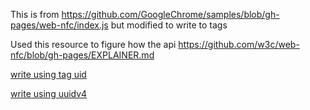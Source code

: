 This is from https://github.com/GoogleChrome/samples/blob/gh-pages/web-nfc/index.js but modified to write to tags

Used this resource to figure how the api https://github.com/w3c/web-nfc/blob/gh-pages/EXPLAINER.md

[write using tag uid](./taguid/index.html)

[write using uuidv4](./taguuidv4/index.html)